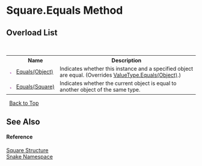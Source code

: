 # Square.Equals Method 
 


## Overload List
&nbsp;<table><tr><th></th><th>Name</th><th>Description</th></tr><tr><td>![Public method](media/pubmethod.gif "Public method")</td><td><a href="M_Snake_Square_Equals_1">Equals(Object)</a></td><td>
Indicates whether this instance and a specified object are equal.
 (Overrides <a href="https://docs.microsoft.com/dotnet/api/system.valuetype.equals#System_ValueType_Equals_System_Object_" target="_blank" rel="noopener noreferrer">ValueType.Equals(Object)</a>.)</td></tr><tr><td>![Public method](media/pubmethod.gif "Public method")</td><td><a href="M_Snake_Square_Equals">Equals(Square)</a></td><td>
Indicates whether the current object is equal to another object of the same type.</td></tr></table>&nbsp;
<a href="#square.equals-method">Back to Top</a>

## See Also


#### Reference
<a href="T_Snake_Square">Square Structure</a><br /><a href="N_Snake">Snake Namespace</a><br />